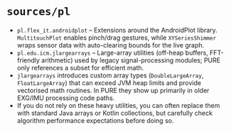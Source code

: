 # `sources/pl`

- `pl.flex_it.androidplot` – Extensions around the AndroidPlot library. `MultitouchPlot` enables pinch/drag gestures,
  while `XYSeriesShimmer` wraps sensor data with auto-clearing bounds for the live graph.
- `pl.edu.icm.jlargearrays` – Large-array utilities (off-heap buffers, FFT-friendly arithmetic) used by legacy
  signal-processing modules; PURE only references a subset for efficient math.
- `jlargearrays` introduces custom array types (`DoubleLargeArray`, `FloatLargeArray`) that can exceed JVM heap limits
  and provide vectorised math routines. In PURE they show up primarily in older EXG/IMU processing code paths.
- If you do not rely on these heavy utilities, you can often replace them with standard Java arrays or Kotlin
  collections, but carefully check algorithm performance expectations before doing so.
